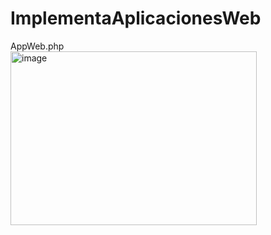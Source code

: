 # ImplementaAplicacionesWeb

AppWeb.php <br>
<img width="394" height="278" alt="image" src="https://github.com/user-attachments/assets/24679fe0-06d2-4c90-a1f0-3009efc1fe6e" />
